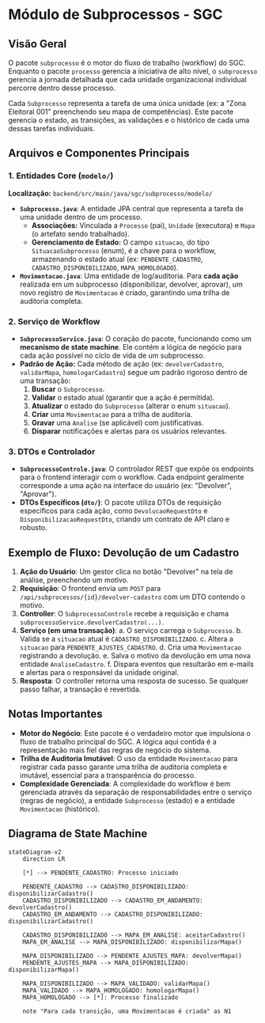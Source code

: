 # Módulo de Subprocessos - SGC

## Visão Geral
O pacote `subprocesso` é o motor do fluxo de trabalho (workflow) do SGC. Enquanto o pacote `processo` gerencia a iniciativa de alto nível, o `subprocesso` gerencia a jornada detalhada que cada unidade organizacional individual percorre dentro desse processo.

Cada `Subprocesso` representa a tarefa de uma única unidade (ex: a "Zona Eleitoral 001" preenchendo seu mapa de competências). Este pacote gerencia o estado, as transições, as validações e o histórico de cada uma dessas tarefas individuais.

## Arquivos e Componentes Principais

### 1. Entidades Core (`modelo/`)
**Localização:** `backend/src/main/java/sgc/subprocesso/modelo/`
- **`Subprocesso.java`**: A entidade JPA central que representa a tarefa de uma unidade dentro de um processo.
  - **Associações:** Vinculada a `Processo` (pai), `Unidade` (executora) e `Mapa` (o artefato sendo trabalhado).
  - **Gerenciamento de Estado:** O campo `situacao`, do tipo `SituacaoSubprocesso` (enum), é a chave para o workflow, armazenando o estado atual (ex: `PENDENTE_CADASTRO`, `CADASTRO_DISPONIBILIZADO`, `MAPA_HOMOLOGADO`).
- **`Movimentacao.java`**: Uma entidade de log/auditoria. Para **cada ação** realizada em um subprocesso (disponibilizar, devolver, aprovar), um novo registro de `Movimentacao` é criado, garantindo uma trilha de auditoria completa.

### 2. Serviço de Workflow
- **`SubprocessoService.java`**: O coração do pacote, funcionando como um **mecanismo de state machine**. Ele contém a lógica de negócio para cada ação possível no ciclo de vida de um subprocesso.
- **Padrão de Ação:** Cada método de ação (ex: `devolverCadastro`, `validarMapa`, `homologarCadastro`) segue um padrão rigoroso dentro de uma transação:
  1.  **Buscar** o `Subprocesso`.
  2.  **Validar** o estado atual (garantir que a ação é permitida).
  3.  **Atualizar** o estado do `Subprocesso` (alterar o enum `situacao`).
  4.  **Criar** uma `Movimentacao` para a trilha de auditoria.
  5.  **Gravar** uma `Analise` (se aplicável) com justificativas.
  6.  **Disparar** notificações e alertas para os usuários relevantes.

### 3. DTOs e Controlador
- **`SubprocessoControle.java`**: O controlador REST que expõe os endpoints para o frontend interagir com o workflow. Cada endpoint geralmente corresponde a uma ação na interface do usuário (ex: "Devolver", "Aprovar").
- **DTOs Específicos (`dto/`)**: O pacote utiliza DTOs de requisição específicos para cada ação, como `DevolucaoRequestDto` e `DisponibilizacaoRequestDto`, criando um contrato de API claro e robusto.

## Exemplo de Fluxo: Devolução de um Cadastro
1.  **Ação do Usuário**: Um gestor clica no botão "Devolver" na tela de análise, preenchendo um motivo.
2.  **Requisição**: O frontend envia um `POST` para `/api/subprocessos/{id}/devolver-cadastro` com um DTO contendo o motivo.
3.  **Controller**: O `SubprocessoControle` recebe a requisição e chama `subprocessoService.devolverCadastro(...)`.
4.  **Serviço (em uma transação)**:
    a. O serviço carrega o `Subprocesso`.
    b. Valida se a `situacao` atual é `CADASTRO_DISPONIBILIZADO`.
    c. Altera a `situacao` para `PENDENTE_AJUSTES_CADASTRO`.
    d. Cria uma `Movimentacao` registrando a devolução.
    e. Salva o motivo da devolução em uma nova entidade `AnaliseCadastro`.
    f. Dispara eventos que resultarão em e-mails e alertas para o responsável da unidade original.
5.  **Resposta**: O controller retorna uma resposta de sucesso. Se qualquer passo falhar, a transação é revertida.

## Notas Importantes
- **Motor do Negócio**: Este pacote é o verdadeiro motor que impulsiona o fluxo de trabalho principal do SGC. A lógica aqui contida é a representação mais fiel das regras de negócio do sistema.
- **Trilha de Auditoria Imutável**: O uso da entidade `Movimentacao` para registrar cada passo garante uma trilha de auditoria completa e imutável, essencial para a transparência do processo.
- **Complexidade Gerenciada**: A complexidade do workflow é bem gerenciada através da separação de responsabilidades entre o serviço (regras de negócio), a entidade `Subprocesso` (estado) e a entidade `Movimentacao` (histórico).

## Diagrama de State Machine
```mermaid
stateDiagram-v2
    direction LR

    [*] --> PENDENTE_CADASTRO: Processo iniciado

    PENDENTE_CADASTRO --> CADASTRO_DISPONIBILIZADO: disponibilizarCadastro()
    CADASTRO_DISPONIBILIZADO --> CADASTRO_EM_ANDAMENTO: devolverCadastro()
    CADASTRO_EM_ANDAMENTO --> CADASTRO_DISPONIBILIZADO: disponibilizarCadastro()

    CADASTRO_DISPONIBILIZADO --> MAPA_EM_ANALISE: aceitarCadastro()
    MAPA_EM_ANALISE --> MAPA_DISPONIBILIZADO: disponibilizarMapa()

    MAPA_DISPONIBILIZADO --> PENDENTE_AJUSTES_MAPA: devolverMapa()
    PENDENTE_AJUSTES_MAPA --> MAPA_DISPONIBILIZADO: disponibilizarMapa()

    MAPA_DISPONIBILIZADO --> MAPA_VALIDADO: validarMapa()
    MAPA_VALIDADO --> MAPA_HOMOLOGADO: homologarMapa()
    MAPA_HOMOLOGADO --> [*]: Processo finalizado

    note "Para cada transição, uma Movimentacao é criada" as N1
```